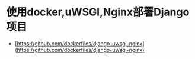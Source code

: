 # 使用docker,uWSGI,Nginx部署Django项目

- [https://github.com/dockerfiles/django-uwsgi-nginx](https://github.com/dockerfiles/django-uwsgi-nginx)
